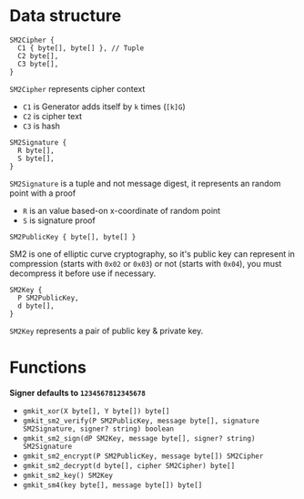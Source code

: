 # Data structure

```
SM2Cipher {
  C1 { byte[], byte[] }, // Tuple
  C2 byte[],
  C3 byte[],
}
```

`SM2Cipher` represents cipher context

- `C1` is Generator adds itself by `k` times (`[k]G`)
- `C2` is cipher text
- `C3` is hash

```
SM2Signature {
  R byte[],
  S byte[],
}
```

`SM2Signature` is a tuple and not message digest, it represents an random point with a proof

- `R` is an value based-on x-coordinate of random point
- `S` is signature proof

```
SM2PublicKey { byte[], byte[] }
```

SM2 is one of elliptic curve cryptography, so it's public key can represent in compression (starts with `0x02` or `0x03`) or not (starts with `0x04`), you must decompress it before use if necessary.

```
SM2Key {
  P SM2PublicKey,
  d byte[],
}
```

`SM2Key` represents a pair of public key & private key.

# Functions

__Signer defaults to `1234567812345678`__

- `gmkit_xor(X byte[], Y byte[]) byte[]`
- `gmkit_sm2_verify(P SM2PublicKey, message byte[], signature SM2Signature, signer? string) boolean`
- `gmkit_sm2_sign(dP SM2Key, message byte[], signer? string) SM2Signature`
- `gmkit_sm2_encrypt(P SM2PublicKey, message byte[]) SM2Cipher`
- `gmkit_sm2_decrypt(d byte[], cipher SM2Cipher) byte[]`
- `gmkit_sm2_key() SM2Key` 
- `gmkit_sm4(key byte[], message byte[]) byte[]` 



